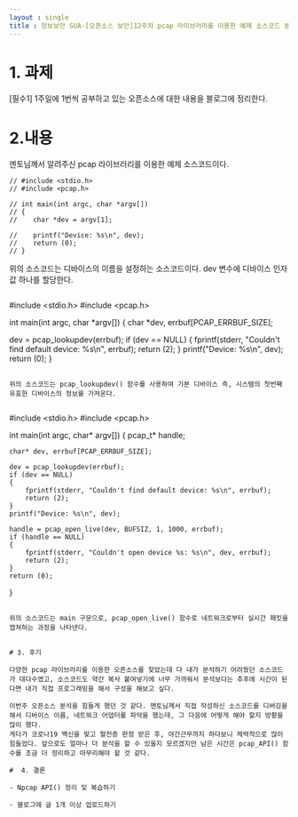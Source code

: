 ```yaml
---
layout : single
title : 정보보안 SUA-[오픈소스 보안]12주차 pcap 라이브러리를 이용한 예제 소스코드 분석
---
```


# 1. 과제

[필수1] 1주일에 1번씩 공부하고 있는 오픈소스에 대한 내용을 블로그에 정리한다.


# 2.내용

멘토님께서 알려주신 pcap 라이브러리를 이용한 예제 소스코드이다. 

```
// #include <stdio.h>
// #include <pcap.h>

// int main(int argc, char *argv[])
// {
//    char *dev = argv[1];

//    printf("Device: %s\n", dev);
//    return (0);
// }
```

위의 소스코드는 디바이스의 이름을 설정하는 소스코드이다. dev 변수에 디바이스 인자값 하나를 할당한다. 

```

```

 #include <stdio.h>
 #include <pcap.h>

 int main(int argc, char *argv[])
 {
    char *dev, errbuf[PCAP_ERRBUF_SIZE];

   dev = pcap_lookupdev(errbuf);
   if (dev == NULL)
    {
      fprintf(stderr, "Couldn't find default device: %s\n", errbuf);
       return (2);
    }
   printf("Device: %s\n", dev);
     return (0);
 }

```

위의 소스코드는 pcap_lookupdev() 함수를 사용하여 기본 디바이스 즉, 시스템의 첫번째 유효한 디바이스의 정보를 가져온다. 


```

#include <stdio.h>
#include <pcap.h>

int main(int argc, char* argv[])
{
    pcap_t* handle;

    char* dev, errbuf[PCAP_ERRBUF_SIZE];

    dev = pcap_lookupdev(errbuf);
    if (dev == NULL)
    {
        fprintf(stderr, "Couldn't find default device: %s\n", errbuf);
        return (2);
    }
    printf("Device: %s\n", dev);

    handle = pcap_open_live(dev, BUFSIZ, 1, 1000, errbuf);
    if (handle == NULL)
    {
        fprintf(stderr, "Couldn't open device %s: %s\n", dev, errbuf);
        return (2);
    }
    return (0);
}
```

위의 소스코드는 main 구문으로, pcap_open_live() 함수로 네트워크로부터 실시간 패킷을 캡쳐하는 과정을 나타낸다. 


# 3. 후기

다양한 pcap 라이브러리를 이용한 오픈소스를 찾았는데 다 내가 분석하기 어려웠던 소스코드가 대다수였고, 소스코드도 약간 복사 붙여넣기에 너무 가까워서 분석보다는 추후에 시간이 된다면 내가 직접 프로그래밍을 해서 구성을 해보고 싶다. 

이번주 오픈소스 분석을 힘들게 했던 것 같다. 멘토님께서 직접 작성하신 소스코드를 디버깅을 해서 디바이스 이름, 네트워크 어뎁터를 파악을 했는데, 그 다음에 어떻게 해야 할지 방황을 많이 했다. 
게다가 코로나19 백신을 맞고 혈전증 판정 받은 후, 야간근무까지 하다보니 체력적으로 많이 힘들었다. 앞으로도 얼마나 더 분석을 할 수 있을지 모르겠지만 남은 시간은 pcap_API() 함수를 조금 더 정리하고 마무리해야 할 것 같다. 

#  4. 결론

- Npcap API() 정리 및 복습하기 

- 블로그에 글 1개 이상 업로드하기



